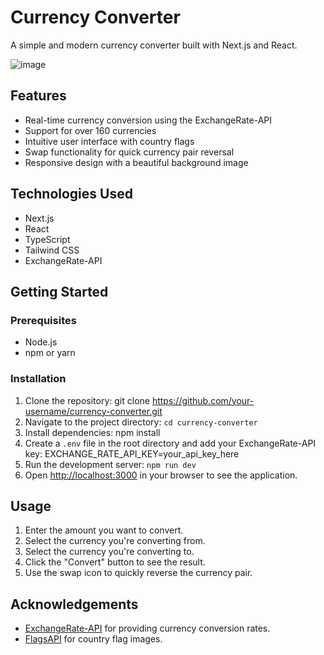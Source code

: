 # Currency Converter

A simple and modern currency converter built with Next.js and React.

![image](https://github.com/shakedshoshan/currency-converter/assets/121875226/19a85233-d386-4b7d-bbd7-9e7a52c50440)


## Features

- Real-time currency conversion using the ExchangeRate-API
- Support for over 160 currencies
- Intuitive user interface with country flags
- Swap functionality for quick currency pair reversal
- Responsive design with a beautiful background image

## Technologies Used

- Next.js
- React
- TypeScript
- Tailwind CSS
- ExchangeRate-API

## Getting Started

### Prerequisites

- Node.js
- npm or yarn

### Installation

1. Clone the repository: git clone https://github.com/your-username/currency-converter.git
2. Navigate to the project directory: `cd currency-converter`
3. Install dependencies: npm install
4. Create a `.env` file in the root directory and add your ExchangeRate-API key: EXCHANGE_RATE_API_KEY=your_api_key_here
5. Run the development server:  `npm run dev`
6. Open [http://localhost:3000](http://localhost:3000) in your browser to see the application.

## Usage

1. Enter the amount you want to convert.
2. Select the currency you're converting from.
3. Select the currency you're converting to.
4. Click the "Convert" button to see the result.
5. Use the swap icon to quickly reverse the currency pair.


## Acknowledgements

- [ExchangeRate-API](https://www.exchangerate-api.com/) for providing currency conversion rates.
- [FlagsAPI](https://flagsapi.com/) for country flag images.

